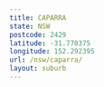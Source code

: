 ```yaml
---
title: CAPARRA
state: NSW
postcode: 2429
latitude: -31.770375
longitude: 152.292395
url: /nsw/caparra/
layout: suburb
---
```

